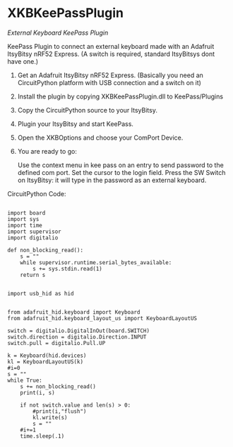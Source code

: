 # XKBKeePassPlugin

*External Keyboard KeePass Plugin*

KeePass Plugin to connect an external keyboard made with an Adafruit ItsyBitsy nRF52 Express. (A switch is required, standard ItsyBitsys dont have one.)


1. Get an Adafruit ItsyBitsy nRF52 Express. 
	(Basically you need an CircuitPython platform with USB connection and a switch on it)

2. Install the plugin by copying XKBKeePassPlugin.dll to KeePass/Plugins

3. Copy the CircuitPython source to your ItsyBitsy.

4. Plugin your ItsyBitsy and start KeePass.

5. Open the XKBOptions and choose your ComPort Device.

6. You are ready to go:<P>
Use the context menu in kee pass on an entry to send password to the defined com port.
Set the cursor to the login field.
Press the SW Switch on ItsyBitsy: it will type in the password as an external keyboard. 
	
	
CircuitPython Code:

```

import board
import sys
import time
import supervisor
import digitalio

def non_blocking_read():
    s = ""
    while supervisor.runtime.serial_bytes_available:
        s += sys.stdin.read(1)
    return s


import usb_hid as hid


from adafruit_hid.keyboard import Keyboard
from adafruit_hid.keyboard_layout_us import KeyboardLayoutUS

switch = digitalio.DigitalInOut(board.SWITCH)
switch.direction = digitalio.Direction.INPUT
switch.pull = digitalio.Pull.UP

k = Keyboard(hid.devices)
kl = KeyboardLayoutUS(k)
#i=0
s = ""
while True:
    s += non_blocking_read()
    print(i, s)

    if not switch.value and len(s) > 0:
        #print(i,"flush")
        kl.write(s)
        s = ""
    #i+=1
    time.sleep(.1)
```

